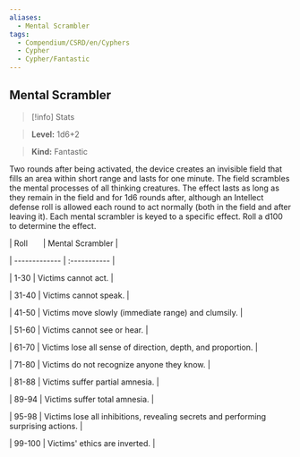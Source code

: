 ```yaml
---
aliases:
  - Mental Scrambler
tags:
  - Compendium/CSRD/en/Cyphers
  - Cypher
  - Cypher/Fantastic
---
```

  
    
## Mental Scrambler    
>[!info] Stats    
> **Level:** 1d6+2    
> **Kind:** Fantastic  
    
Two rounds after being activated, the device creates an invisible field that fills an area within short range and lasts for one minute. The field scrambles the mental processes of all thinking creatures. The effect lasts as long as they remain in the field and for 1d6 rounds after, although an Intellect defense roll is allowed each round to act normally (both in the field and after leaving it). Each mental scrambler is keyed to a specific effect. Roll a d100 to determine the effect.    
  
|  Roll &nbsp; &nbsp; &nbsp; | Mental Scrambler  |    
| ------------- | :----------- |    
| 1-30 | Victims cannot act. |    
| 31-40 | Victims cannot speak. |    
| 41-50 | Victims move slowly (immediate range) and clumsily. |    
| 51-60 | Victims cannot see or hear. |    
| 61-70 | Victims lose all sense of direction, depth, and proportion. |    
| 71-80 | Victims do not recognize anyone they know. |    
| 81-88 | Victims suffer partial amnesia. |    
| 89-94 | Victims suffer total amnesia. |    
| 95-98 | Victims lose all inhibitions, revealing secrets and performing surprising actions. |    
| 99-100 | Victims' ethics are inverted. |